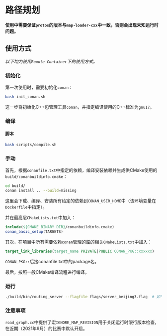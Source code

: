 # 路径规划

**使用中需要保证`protos`的版本与`map-loader-cxx`中一致，否则会出现未知运行时问题。**

## 使用方式

*以下均为使用`Remote Container`下的使用方式。*

### 初始化

第一次使用时，需要初始化`conan`：
```bash
bash init_conan.sh
```
这一步将初始化C++包管理工具`conan`，并指定编译使用的C++标准为`gnu17`。

### 编译

#### 脚本

```bash
bash scripts/compile.sh
```

### 手动

首先，根据`conanfile.txt`中指定的依赖，编译安装依赖并生成供CMake使用的`build/conanbuildinfo.cmake`：
```bash
cd build/
conan install .. --build=missing
```
这里会下载、编译、安装所有给定的依赖到`CONAN_USER_HOME`中（该环境变量在`Dockerfile`中指定）。

并在最高层`CMakeLists.txt`中加入：
```cmake
include(${CMAKE_BINARY_DIR}/conanbuildinfo.cmake)
conan_basic_setup(TARGETS)
```

其次，在项目中所有需要依赖`conan`管理的库的相关`CMakeLists.txt`中加入：
```cmake
target_link_libraries(target_name PRIVATE|PUBLIC CONAN_PKG::xxxxxx)
```
`CONAN_PKG::`后接conanfile.txt中的package名。

最后，按照一般CMake编译流程进行编译。

### 运行

```bash
./build/bin/routing_server --flagfile flags/server_beijing3.flag  # 如不使用flagfile，参考flagfile中的方式输入参数
```

### 注意事项
`road_graph.cc`中提供了宏`IGNORE_MAP_REVISION`用于关闭运行时限行版本检查，在近期（2021年9月）的比赛中默认开启。
